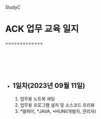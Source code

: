 StudyC
# ACK 업무 교육 일지
=============

<br/><br/><br/><br/>

* ## 1일차(2023년 09월 11일)
    1. 업무용 노트북 세팅
    2. 업무용 프로그램 설치 및 소스코드 프리뷰
    3. *델파이, *JAVA, *HUNI(개발자, 관리자)
